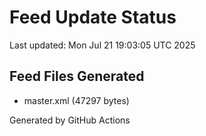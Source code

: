 # Feed Update Status
Last updated: Mon Jul 21 19:03:05 UTC 2025

## Feed Files Generated
- master.xml (47297 bytes)

Generated by GitHub Actions
